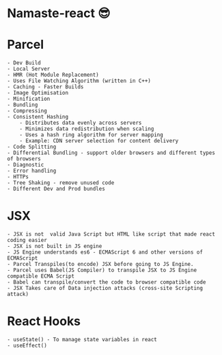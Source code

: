 # Namaste-react 😎

# Parcel
    - Dev Build
    - Local Server
    - HMR (Hot Module Replacement)
    - Uses File Watching Algorithm (written in C++)
    - Caching - Faster Builds
    - Image Optimisation
    - Minification
    - Bundling
    - Compressing 
    - Consistent Hashing
        - Distributes data evenly across servers
        - Minimizes data redistribution when scaling
        - Uses a hash ring algorithm for server mapping
        - Example: CDN server selection for content delivery
    - Code Splitting
    - Differential Bundling - support older browsers and different types of browsers
    - Diagnostic
    - Error handling
    - HTTPs
    - Tree Shaking - remove unused code 
    - Different Dev and Prod bundles

# JSX
    - JSX is not  valid Java Script but HTML like script that made react coding easier
    - JSX is not built in JS engine
    - JS Engine understands es6 - ECMAScript 6 and other versions of ECMAScript
    - Parcel Transpiles(to encode) JSX before going to JS Engine.
    - Parcel uses Babel(JS Compiler) to transpile JSX to JS Engine compatible ECMA Script
    - Babel can transpile/convert the code to browser compatible code 
    - JSX Takes care of Data injection attacks (cross-site Scripting attack)

# React Hooks
    - useState() - To manage state variables in react
    - useEffect()
